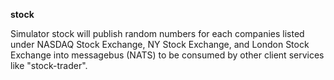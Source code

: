 **stock**

Simulator stock will publish random numbers for each companies listed under NASDAQ Stock Exchange, NY Stock Exchange, and London Stock Exchange into messagebus (NATS) to be consumed by other client services like "stock-trader".